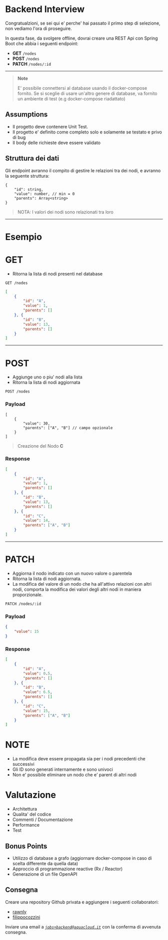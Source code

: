 # Backend Interview
Congratualzioni, se sei qui e' perche' hai passato il primo step di selezione, non vediamo l'ora di proseguire.

In questa fase, da svolgere offline, dovrai creare una REST Api con Spring Boot che abbia i seguenti endpoint:

- **GET** `/nodes`
- **POST** `/nodes`
- **PATCH** `/nodes/:id`

---

> **Note** 
> 
> E' possibile connettersi al database usando il docker-compose fornito. Se si sceglie di usare un'altro genere di database, va fornito un ambiente di test (e.g docker-compose riadattato)

## Assumptions 
- Il progetto deve contenere Unit Test. 
- Il progetto e' definito come completo solo e solamente se testato e privo di bug
- Il body delle richieste deve essere validato

## Struttura dei dati
Gli endpoint avranno il compito di gestire le relazioni tra dei nodi, e avranno la seguente struttura:

```jsonc
{
	"id": string,
	"value": number, // min = 0
	"parents": Array<string> 
}
```
> NOTA: I valori dei nodi sono relazionati tra loro

---


# Esempio 

# GET
- Ritorna la lista di nodi presenti nel database

```http
GET /nodes
```

```json
[
	{
		"id": "A",
		"value": 1,
		"parents": []
	}, {
		"id": "B",
		"value": 13,
		"parents": []
	}
]
```

---
# POST 
- Aggiunge uno o piu' nodi alla lista
- Ritorna la lista di nodi aggiornata

```http
POST /nodes 
```

### **Payload**

```jsonc
[
	{
		"value": 30,
		"parents": ["A", "B"] // campo opzionale
	}
]
```
> Creazione del Nodo **C**

### Response

```json
[
	{
		"id": "A",
		"value": 1,
		"parents": []
	}, {
		"id": "B",
		"value": 13,
		"parents": []
	}, {
		"id": "C",
		"value": 14,
		"parents": ["A", "B"]
	}
]
```

---
# PATCH 
- Aggiorna  il nodo indicato con un nuovo valore o parentela
- Ritorna la lista di nodi aggiornata.
- La modifica del valore di un nodo che ha all'attivo relazioni con altri nodi, comporta la modifica dei valori degli altri nodi in maniera proporzionale.

```http
PATCH /nodes/:id
```

### Payload

```json
{
	"value": 15
}
```

### Response

```json
[
	{
		"id": "A",
		"value": 0.5,
		"parents": []
	}, {
		"id": "B",
		"value": 6.5,
		"parents": []
	}, {
		"id": "C",
		"value": 15,
		"parents": ["A", "B"]
	}
]
```


# NOTE 
- La modifica deve essere propagata sia per i nodi precedenti che successivi
- Gli ID sono generati internamente e sono univoci
- Non e' possibile eliminare un nodo che e' parent di altri nodi

# Valutazione
- Architettura
- Qualita' del codice 
- Commenti / Documentazione
- Performance 
- Test

## Bonus Points
- Utilizzo di database a grafo (aggiornare docker-compose in caso di scelta differente da quella data)
- Approccio di programmazione reactive (Rx / Reactor)
- Generazione di un file OpenAPI

## Consegna
Creare una repository Github privata e aggiungere i seguenti collaboratori:
- [rawnly](https://github.com/rawnly)
- [filippocozzini](https://github.com/filippocozzini)

Inviare una email a _[`jobs+backend@aquacloud.it`](mailto:jobs+backend@aquacloud.it)_ con la conferma di avvenuta consegna.
